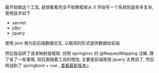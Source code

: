 最开始做这个工具, 是想看看完全不依赖框架从 0 开始写一个系统到底有多复杂, 使用技术如下

* servlet
* jdbc 
* jquery 

使用 json 做为前后端数据交互, 以极简的形式提供数据给前端

然后我自研了请求映射层框架, 仿照 springmvc 的 @RequestMapping 注解, 算了省了一些事情, 但后面随着工具的增加, 主要是前端使用 jquery 太费劲了, 
然后转战到了 springboot + vue , [查看最新版本>](/)

